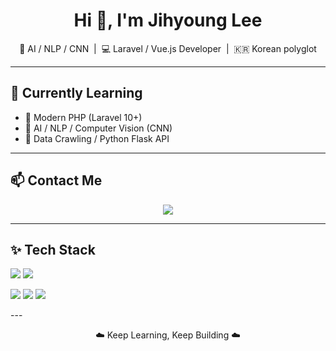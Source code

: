 <h1 align="center">Hi 👋, I'm Jihyoung Lee</h1>
<p align="center">
  🧠 AI / NLP / CNN  &nbsp;|&nbsp; 💻 Laravel / Vue.js Developer &nbsp;|&nbsp; 🇰🇷 Korean polyglot
</p>

---

## 🌱 Currently Learning
- 🐘 Modern PHP (Laravel 10+)
- 🤖 AI / NLP / Computer Vision (CNN)
- 🔎 Data Crawling / Python Flask API

---

## 📫 Contact Me

<p align="center">
  <a href="mailto:wlgud3412@naver.com"><img src="https://img.shields.io/badge/NAVER-03C75A?style=for-the-badge&logo=naver&logoColor=white"/></a>
</p>

---

## ✨ Tech Stack

<img src="https://skillicons.dev/icons?i=laravel,php,vue,git,html,css,mysql" />
<img src="https://skillicons.dev/icons?i=python,pytorch,tensorflow,flask,postgresql" />
<p>
  <img src="https://img.shields.io/badge/C++-00599C?style=for-the-badge&logo=c%2b%2b&logoColor=white" />
  <img src="https://img.shields.io/badge/C%23-239120?style=for-the-badge&logo=c-sharp&logoColor=white" />
  <img src="https://img.shields.io/badge/OpenCV-5C3EE8?style=for-the-badge&logo=opencv&logoColor=white" />
</p>
---

<p align="center">
  ☁️ Keep Learning, Keep Building ☁️  
</p>


<!---
jihyoung-lee/jihyoung-lee is a ✨ special ✨ repository because its `README.md` (this file) appears on your GitHub profile.
You can click the Preview link to take a look at your changes.
--->
